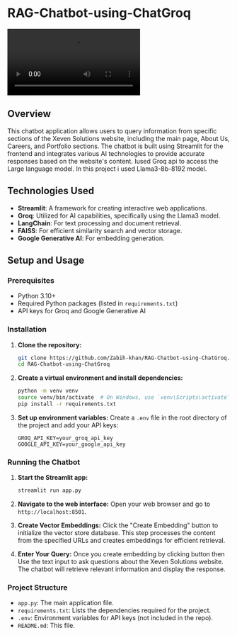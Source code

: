 # RAG-Chatbot-using-ChatGroq

![alt text](chatbot.mp4)

## Overview

This chatbot application allows users to query information from specific sections of the Xeven Solutions website, including the main page, About Us, Careers, and Portfolio sections. The chatbot is built using Streamlit for the frontend and integrates various AI technologies to provide accurate responses based on the website's content. Iused Groq api to access the Large language model. In this project i used Llama3-8b-8192 model. 

## Technologies Used

- **Streamlit**: A framework for creating interactive web applications.
- **Groq**: Utilized for AI capabilities, specifically using the Llama3 model.
- **LangChain**: For text processing and document retrieval.
- **FAISS**: For efficient similarity search and vector storage.
- **Google Generative AI**: For embedding generation.

## Setup and Usage

### Prerequisites

- Python 3.10+
- Required Python packages (listed in `requirements.txt`)
- API keys for Groq and Google Generative AI

### Installation

1. **Clone the repository:**
    ```sh
    git clone https://github.com/Zabih-khan/RAG-Chatbot-using-ChatGroq.git
    cd RAG-Chatbot-using-ChatGroq
    ```

2. **Create a virtual environment and install dependencies:**
    ```sh
    python -m venv venv
    source venv/bin/activate  # On Windows, use `venv\Scripts\activate`
    pip install -r requirements.txt
    ```

3. **Set up environment variables:**
    Create a `.env` file in the root directory of the project and add your API keys:
    ```env
    GROQ_API_KEY=your_groq_api_key
    GOOGLE_API_KEY=your_google_api_key
    ```

### Running the Chatbot

1. **Start the Streamlit app:**
    ```sh
    streamlit run app.py
    ```

2. **Navigate to the web interface:**
    Open your web browser and go to `http://localhost:8501`.

3. **Create Vector Embeddings:**
    Click the "Create Embedding" button to initialize the vector store database. This step processes the content from the specified URLs and creates embeddings for efficient retrieval.

4. **Enter Your Query:**
    Once you create embedding by clicking button then Use the text input to ask questions about the Xeven Solutions website. The chatbot will retrieve relevant information and display the response.

### Project Structure

- `app.py`: The main application file.
- `requirements.txt`: Lists the dependencies required for the project.
- `.env`: Environment variables for API keys (not included in the repo).
- `README.md`: This file.






